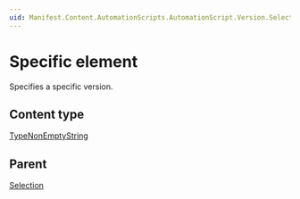 ```yaml
---
uid: Manifest.Content.AutomationScripts.AutomationScript.Version.Selection.Specific
---
```


# Specific element

Specifies a specific version.

## Content type

[TypeNonEmptyString](xref:Manifest-TypeNonEmptyString)

## Parent

[Selection](xref:Manifest.Content.AutomationScripts.AutomationScript.Version.Selection)

